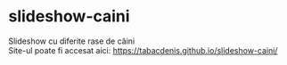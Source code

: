 # slideshow-caini
Slideshow cu diferite rase de câini
<br/>
Site-ul poate fi accesat aici: https://tabacdenis.github.io/slideshow-caini/
